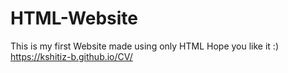 # HTML-Website
This is my first Website made using only HTML
Hope you like it :)
https://kshitiz-b.github.io/CV/
